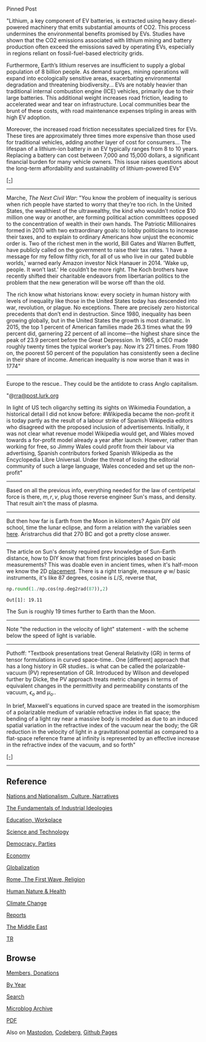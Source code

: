 
Pinned Post

"Lithium, a key component of EV batteries, is extracted using heavy
diesel-powered machinery that emits substantial amounts of CO2. This
process undermines the environmental benefits promised by EVs. Studies
have shown that the CO2 emissions associated with lithium mining and
battery production often exceed the emissions saved by operating EVs,
especially in regions reliant on fossil-fuel-based electricity grids.

Furthermore, Earth’s lithium reserves are insufficient to supply a
global population of 8 billion people. As demand surges, mining
operations will expand into ecologically sensitive areas, exacerbating
environmental degradation and threatening biodiversity... EVs are
notably heavier than traditional internal combustion engine (ICE)
vehicles, primarily due to their large batteries. This additional
weight increases road friction, leading to accelerated wear and tear
on infrastructure. Local communities bear the brunt of these costs,
with road maintenance expenses tripling in areas with high EV
adoption.

Moreover, the increased road friction necessitates specialized tires
for EVs. These tires are approximately three times more expensive than
those used for traditional vehicles, adding another layer of cost for
consumers... The lifespan of a lithium-ion battery in an EV typically
ranges from 8 to 10 years. Replacing a battery can cost between 7,000
and 15,000 dollars, a significant financial burden for many vehicle
owners. This issue raises questions about the long-term affordability
and sustainability of lithium-powered EVs"

[[-]](https://www.linkedin.com/pulse/case-hydrogen-over-lithium-powered-evs-j-dean-uwkcc/)

---

Marche, *The Next Civil War*: "You know the problem of inequality is
serious when rich people have started to worry that they’re too
rich. In the United States, the wealthiest of the ultrawealthy, the
kind who wouldn’t notice $10 million one way or another, are forming
political action committees opposed to the concentration of wealth in
their own hands. The Patriotic Millionaires formed in 2010 with two
extraordinary goals: to lobby politicians to increase their taxes, and
to explain to ordinary Americans how unjust the economic order is. Two
of the richest men in the world, Bill Gates and Warren Buffett, have
publicly called on the government to raise their tax rates. 'I have a
message for my fellow filthy rich, for all of us who live in our gated
bubble worlds,' warned early Amazon investor Nick Hanauer in
2014. 'Wake up, people. It won’t last.' He couldn’t be more right. The
Koch brothers have recently shifted their charitable endeavors from
libertarian politics to the problem that the new generation will be
worse off than the old.

The rich know what historians know: every society in human history
with levels of inequality like those in the United States today has
descended into war, revolution, or plague. No exceptions. There are
precisely zero historical precedents that don’t end in
destruction. Since 1980, inequality has been growing globally, but in
the United States the growth is most dramatic. In 2015, the top 1
percent of American families made 26.3 times what the 99 percent did,
garnering 22 percent of all income—the highest share since the peak of
23.9 percent before the Great Depression. In 1965, a CEO made roughly
twenty times the typical worker’s pay.  Now it’s 271 times. From 1980
on, the poorest 50 percent of the population has consistently seen a
decline in their share of income. American inequality is now worse
than it was in 1774"

---

Europe to the rescue..  They could be the antidote to crass Anglo
capitalism.

"@rra@post.lurk.org

In light of US tech oligarchy setting its sights on Wikimedia
Foundation, a historical detail I did not know before: #Wikipedia
became the non-profit it is today partly as the result of a labour
strike of Spanish Wikipedia editors who disagreed with the proposed
inclusion of advertisements. Initially, it was not clear what revenue
model Wikipedia would get, and Wales moved towards a for-profit model
already a year after launch. However, rather than working for free, so
Jimmy Wales could profit from their labour via advertising, Spanish
contributors forked Spanish Wikipedia as the Encyclopedia Libre
Universal. Under the threat of losing the editorial community of such
a large language, Wales conceded and set up the non-profit"

---

Based on all the previous info, everything needed for the law of
centripetal force is there, $m,r,v$, plug those reverse engineer Sun's
mass, and density. That result ain't the mass of plasma. 

---

But then how far is Earth from the Moon in kilometers? Again DIY old
school, time the lunar eclipse, and form a relation with the variables
seen [here](https://physicsteacher.blog/wp-content/uploads/2021/05/screenshot-2021-05-31-at-11.51.45.png?w=640).
Aristrarchus did that 270 BC and got a pretty close answer.

---

The article on Sun's density required prev knowledge of Sun-Earth
distance, how to DIY know that from first principles based on basic
measurements? This was doable even in ancient times, when it's half-moon
we know the 2D [placement](https://upload.wikimedia.org/wikipedia/commons/f/f3/AristarchusHalfLitMoon2.png).
There is a right triangle, measure $\varphi$ w/ basic instruments,
it's like 87 degrees, cosine is $L/S$, reverse that,

```python
np.round(1./np.cos(np.deg2rad(87)),2)
```

```text
Out[1]: 19.11
```

The Sun is roughly 19 times further to Earth than the Moon.

---

Note "the reduction in the velocity of light" statement - with the
scheme below the speed of light is variable.

---

Puthoff: "Textbook presentations treat General Relativity (GR) in
terms of tensor formulations in curved space-time.. One [different]
approach that has a long history in GR studies.. is what can be called
the polarizable-vacuum (PV) representation of GR. Introduced by Wilson
and developed further by Dicke, the PV approach treats metric changes
in terms of equivalent changes in the permittivity and permeability
constants of the vacuum, $\epsilon_o$ and $\mu_o$..

In brief, Maxwell's equations in curved space are treated in the
isomorphism of a polarizable medium of variable refractive index in
flat space; the bending of a light ray near a massive body is modeled
as due to an induced spatial variation in the refractive index of the
vacuum near the body; the GR reduction in the velocity of light in a
gravitational potential as compared to a flat-space reference frame at
infinity is represented by an effective increase in the refractive
index of the vacuum, and so forth"

[[-]](https://arxiv.org/pdf/gr-qc/9909037)

---

## Reference

[Nations and Nationalism, Culture, Narratives](0119/2013/02/nations-and-nationalism.html)

[The Fundamentals of Industrial Ideologies](0119/2011/04/fundamentals-of-industrial-ideologies.html)

[Education, Workplace](0119/2017/09/education-workplace.html)

[Science and Technology](0119/2018/09/science-technology.html)

[Democracy, Parties](0119/2016/11/democracy.html)

[Economy](2021/01/economy.html)

[Globalization](0119/2018/09/globalization.html)

[Rome, The First Wave, Religion](0119/2017/12/rome.html)

[Human Nature & Health](2020/07/human-nature.html)

[Climate Change](2022/01/climate.html)

[Reports](2021/01/reports.html)

[The Middle East](0119/2019/07/middleeast.html)

[TR](../tr/index.html)

## Browse

[Members, Donations](2022/08/members.html)

[By Year](years.html)

[Search](https://muratk5n.github.io/thirdwave/en/search.html)

[Microblog Archive](mbl/index.html)

[PDF](https://www.dropbox.com/scl/fi/8kl0sla1booo83zeb28dn/tw-all.pdf?rlkey=p9r319p8jbzak5du3dasju05y&st=28wknfsp&raw=1)

Also on 
[Mastodon](https://fosstodon.org/@muratk5n),
[Codeberg](https://muratk5n.codeberg.page/en/),
[Github Pages](https://muratk5n.github.io/thirdwave/en/)
